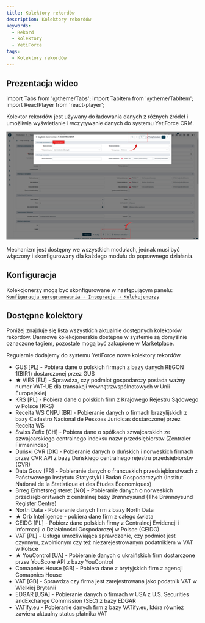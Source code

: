 ```yaml
---
title: Kolektory rekordów
description: Kolektory rekordów
keywords:
  - Rekord
  - kolektory
  - YetiForce
tags:
  - Kolektory rekordów
---
```


## Prezentacja wideo

import Tabs from '@theme/Tabs';
import TabItem from '@theme/TabItem';
import ReactPlayer from 'react-player';

<Tabs groupId="XlIXiQpC9ug">
    <TabItem value="youtube-XlIXiQpC9ug" label="🎬 YouTube">
        <ReactPlayer
            url="https://www.youtube.com/watch?v=XlIXiQpC9ug"
            width="100%"
            height="500px"
            controls={true}
        />
    </TabItem>
    <TabItem value="yetiforce-XlIXiQpC9ug" label="🎥 YetiForce TV">
        <ReactPlayer url="/video/record-collector.mp4" width="100%" height="500px" controls={true} />
    </TabItem>
</Tabs>

Kolektor rekordów jest używany do ładowania danych z różnych źródeł i umożliwia wyświetlanie i wczytywanie danych do systemu YetiForce CRM.

![record-collector-1](record-collector-1.jpg)

Mechanizm jest dostępny we wszystkich modułach, jednak musi być włączony i skonfigurowany dla każdego modułu do poprawnego działania.

## Konfiguracja

Kolekcjonerzy mogą być skonfigurowane w następującym panelu: [`Konfiguracja oprogramowania → Integracja → Kolekcjonerzy`](/administrator-guides/integration/record-collectors/)

## Dostępne kolektory

Poniżej znajduje się lista wszystkich aktualnie dostępnych kolektorów rekordów. Darmowe kolekcjonerskie dostępne w systemie są domyślnie oznaczone tagiem, pozostałe mogą być zakupione w Marketplace. 

Regularnie dodajemy do systemu YetiForce nowe kolektory rekordów.

- GUS [PL] - Pobiera dane o polskich firmach z bazy danych REGON 1(BIR1) dostarczonej przez GUS
- ★ VIES [EU] - Sprawdza, czy podmiot gospodarczy posiada ważny numer VAT-UE dla transakcji wewnątrzwspólnotowych w Unii Europejskiej
- KRS [PL] - Pobiera dane o polskich firm z Krajowego Rejestru Sądowego w Polsce (KRS)
- Receita WS CNPJ [BR] - Pobieranie danych o firmach brazylijskich z bazy Cadastro Nacional de Pessoas Jurídicas dostarczonej przez Receita WS
- Swiss Zefix [CH] - Pobiera dane o spółkach szwajcarskich ze szwajcarskiego centralnego indeksu nazw przedsiębiorstw (Zentraler Firmenindex)
- Duński CVR [DK] - Pobieranie danych o duńskich i norweskich firmach przez CVR API z bazy Duńskiego centralnego rejestru przedsiębiorstw (CVR)
- Data Gouv [FR] - Pobieranie danych o francuskich przedsiębiorstwach z Państwowego Instytutu Statystyki i Badań Gospodarczych (Institut National de la Statistique et des Études Économiques)
- Brreg Enhetsregisteret [NO] - Pobieranie danych o norweskich przedsiębiorstwach z centralnej bazy Brønnøysund (The Brønnøysund Register Centre)
- North Data - Pobieranie danych firm z bazy North Data
- ★ Orb Intelligence - pobiera dane firm z całego świata
- CEIDG [PL] - Pobierz dane polskich firmy z Centralnej Ewidencji i Informacji o Działalności Gospodarczej w Polsce (CEIDG)
- VAT [PL] - Usługa umożliwiająca sprawdzenie, czy podmiot jest czynnym, zwolnionym czy też niezarejestrowanym podatnikiem w VAT w Polsce
- ★ YouControl [UA] - Pobieranie danych o ukraińskich firm dostarczone przez YouScore API z bazy YouControl
- Comapnies House [GB] - Pobiera dane z brytyjskich firm z agencji Comapnies House
- VAT [GB] - Sprawdza czy firma jest zarejestrowana jako podatnik VAT w Wielkiej Brytanii
- EDGAR [USA] - Pobieranie danych o firmach w USA z U.S. Securities andExchange Commission (SEC) z bazy EDGAR
- VATify.eu - Pobieranie danych firm z bazy VATify.eu, która również zawiera aktualny status płatnika VAT

